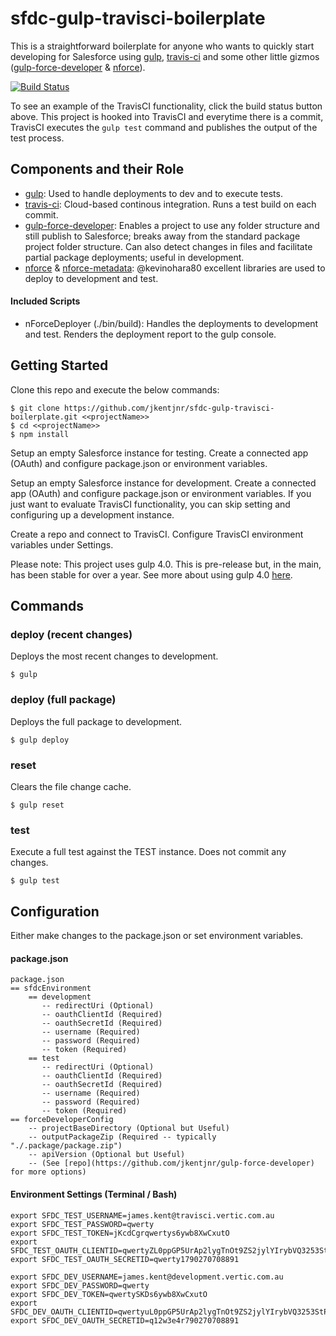 # sfdc-gulp-travisci-boilerplate

This is a straightforward boilerplate for anyone who wants to quickly start developing for Salesforce using [gulp](http://gulpjs.com/), [travis-ci](https://travis-ci.com) and some other little gizmos ([gulp-force-developer](https://github.com/jkentjnr/gulp-force-developer) & [nforce](https://github.com/kevinohara80/nforce)).

[![Build Status](https://travis-ci.org/jkentjnr/sfdc-gulp-travisci-boilerplate.svg?branch=master)](https://travis-ci.org/jkentjnr/sfdc-gulp-travisci-boilerplate)

To see an example of the TravisCI functionality, click the build status button above.  This project is hooked into TravisCI and everytime there is a commit, TravisCI executes the `gulp test` command and publishes the output of the test process.

## Components and their Role

 - [gulp](http://gulpjs.com/): Used to handle deployments to dev and to execute tests.
 - [travis-ci](https://travis-ci.com): Cloud-based continous integration. Runs a test build on each commit.
 - [gulp-force-developer](https://github.com/jkentjnr/gulp-force-developer): Enables a project to use any folder structure and still publish to Salesforce; breaks away from the standard package project folder structure.  Can also detect changes in files and facilitate partial package deployments; useful in development.
 - [nforce](https://github.com/kevinohara80/nforce) & [nforce-metadata](https://github.com/kevinohara80/nforce): @kevinohara80 excellent libraries are used to deploy to development and test.
 
#### Included Scripts 

 - nForceDeployer (./bin/build): Handles the deployments to development and test.  Renders the deployment report to the gulp console.

## Getting Started

Clone this repo and execute the below commands:

    $ git clone https://github.com/jkentjnr/sfdc-gulp-travisci-boilerplate.git <<projectName>>
    $ cd <<projectName>>
    $ npm install

Setup an empty Salesforce instance for testing.
Create a connected app (OAuth) and configure package.json or environment variables.

Setup an empty Salesforce instance for development.
Create a connected app (OAuth) and configure package.json or environment variables.
If you just want to evaluate TravisCI functionality, you can skip setting and configuring up a development instance.

Create a repo and connect to TravisCI.
Configure TravisCI environment variables under Settings.

Please note: This project uses gulp 4.0.  This is pre-release but, in the main, has been stable for over a year.  See more about using gulp 4.0 [here](https://demisx.github.io/gulp4/2015/01/15/install-gulp4.html).

## Commands

### deploy (recent changes)
Deploys the most recent changes to development.

    $ gulp

### deploy (full package)
Deploys the full package to development.

    $ gulp deploy

### reset
Clears the file change cache.

    $ gulp reset

### test
Execute a full test against the TEST instance.
Does not commit any changes.

    $ gulp test

## Configuration

Either make changes to the package.json or set environment variables.

#### package.json

```
package.json
== sfdcEnvironment
    == development
       -- redirectUri (Optional)
       -- oauthClientId (Required)
       -- oauthSecretId (Required)
       -- username (Required)
       -- password (Required)
       -- token (Required)
    == test
       -- redirectUri (Optional)
       -- oauthClientId (Required)
       -- oauthSecretId (Required)
       -- username (Required)
       -- password (Required)
       -- token (Required)
== forceDeveloperConfig
    -- projectBaseDirectory (Optional but Useful)
    -- outputPackageZip (Required -- typically "./.package/package.zip")
    -- apiVersion (Optional but Useful) 
    -- (See [repo](https://github.com/jkentjnr/gulp-force-developer) for more options)
```

#### Environment Settings (Terminal / Bash)

```
export SFDC_TEST_USERNAME=james.kent@travisci.vertic.com.au
export SFDC_TEST_PASSWORD=qwerty
export SFDC_TEST_TOKEN=jKcdCgrqwertys6ywb8XwCxutO
export SFDC_TEST_OAUTH_CLIENTID=qwertyZL0ppGP5UrAp2lygTnOt9ZS2jylYIrybVQ3253StPRH56CQds04pzLyzlMNVmKHVXUcLAdUap_MhSIXe
export SFDC_TEST_OAUTH_SECRETID=qwerty1790270708891

export SFDC_DEV_USERNAME=james.kent@development.vertic.com.au
export SFDC_DEV_PASSWORD=qwerty
export SFDC_DEV_TOKEN=qwertySKDs6ywb8XwCxutO
export SFDC_DEV_OAUTH_CLIENTID=qwertyuL0ppGP5UrAp2lygTnOt9ZS2jylYIrybVQ3253StPRH56CQds04pzLyzlMNVmKHVXUcLAdUap_MhSIXe
export SFDC_DEV_OAUTH_SECRETID=q12w3e4r790270708891
```
